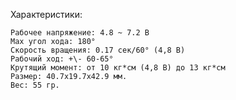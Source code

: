 Характеристики:

    Рабочее напряжение: 4.8 ~ 7.2 В
    Max угол хода: 180°
    Скорость вращения: 0.17 сек/60° (4,8 В)
    Рабочий ход: +\- 60-65°
    Крутящий момент: от 10 кг*см (4,8 В) до 13 кг*см
    Размер: 40.7x19.7x42.9 мм.
    Вес: 55 гр.
